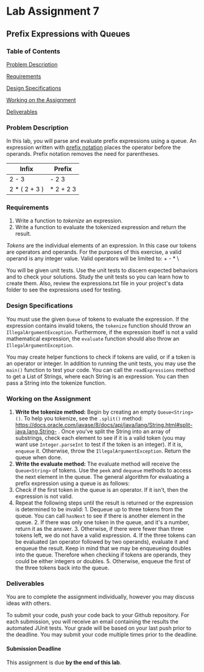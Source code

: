 # Lab Assignment 7
## Prefix Expressions with Queues

### Table of Contents 

[Problem Description](#problem-description)

[Requirements](#requirements)

[Design Specifications](#design-specifications)

[Working on the Assignment](#working-on-the-assignment)

[Deliverables](#deliverables)

### Problem Description
In this lab, you will parse and evaluate prefix expressions using a queue. An expression written with [prefix notation](https://en.wikipedia.org/wiki/Polish_notation) places the operator before the operands. Prefix notation removes the need for parentheses.

| Infix         | Prefix      |
| ------------- | ----------- |
| 2 - 3         | - 2 3       |
| 2 * ( 2 + 3 ) | \* 2 + 2 3  |


### Requirements
1. Write a function to _tokenize_ an expression.
2. Write a function to evaluate the tokenized expression and return the result.

_Tokens_ are the individual elements of an expression. In this case our tokens are operators and operands.  For the purposes of this exercise, a valid operand is any integer value. Valid operators will be limited to: + - \* \\

You will be given unit tests. Use the unit tests to discern expected behaviors and to check your solutions. Study the unit tests so you can learn how to create them. Also, review the expressions.txt file in your project's data folder to see the expressions used for testing.

### Design Specifications
You must use the given ```Queue``` of tokens to evaluate the expression. If the expression contains invalid tokens, the ```tokenize``` function should throw an ```IllegalArgumentException```. Furthermore, if the expression itself is not a valid mathematical expression, the ```evaluate``` function should also throw an ```IllegalArgumentException```.

You may create helper functions to check if tokens are valid, or if a token is an operator or integer.
In addition to running the unit tests, you may use the ```main()``` function to test your code. You can call the ```readExpressions``` method to get a List of Strings, where each String is an expression. You can then pass a String into the tokenize function.

### Working on the Assignment
1. **Write the tokenize method:** Begin by creating an empty ```Queue<String>()```. To help you tokenize, see the ```.split()``` method: https://docs.oracle.com/javase/8/docs/api/java/lang/String.html#split-java.lang.String- . Once you've split the String into an array of substrings, check each element to see if it is a valid token (you may want use ```Integer.parseInt``` to test if the token is an integer). If it is, ```enqueue``` it. Otherwise, throw the ```IllegalArgumentException```. Return the queue when done.
2. **Write the evaluate method:** The evaluate method will receive the ```Queue<String>``` of tokens. Use the ```peek``` and ```dequeue``` methods to access the next element in the queue. The general algorithm for evaluating a prefix expression using a queue is as follows:
  1. Check if the first token in the queue is an operator. If it isn't, then the expression is not valid.
  2. Repeat the following steps until the result is returned or the expression is determined to be invalid:
    1. Dequeue up to three tokens from the queue. You can call ```hasNext``` to see if there is another element in the queue.
    2. If there was only one token in the queue, and it's a number, return it as the answer.
    3. Otherwise, if there were fewer than three tokens left, we do not have a valid expression.
    4. If the three tokens can be evaluated (an operator followed by two operands), evaluate it and enqueue the result. Keep in mind that we may be enqueueing doubles into the queue. Therefore when checking if tokens are operands, they could be either integers or doubles.
    5. Otherwise, enqueue the first of the three tokens back into the queue.

### Deliverables
You are to complete the assignment individually, however you may discuss ideas with others.

To submit your code, push your code back to your Github repository. For each submission, you will receive an email containing the results the automated JUnit tests. Your grade will be based on your last push prior to the deadline. You may submit your code multiple times prior to the deadline.

#### Submission Deadline
This assignment is due **by the end of this lab**.
